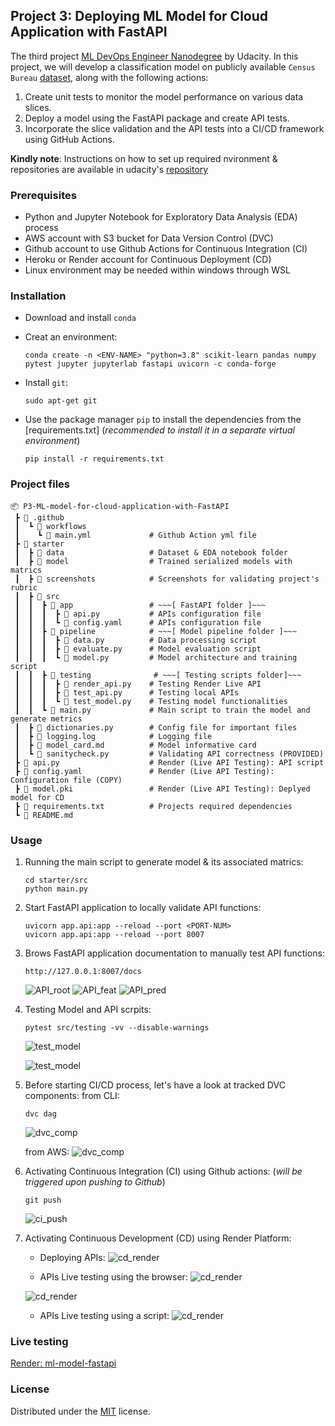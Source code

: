 ## Project 3: Deploying ML Model for Cloud Application with FastAPI
The third project [ML DevOps Engineer Nanodegree](https://www.udacity.com/course/machine-learning-dev-ops-engineer-nanodegree--nd0821) by Udacity. In this project, we will develop a classification model on publicly available `Census Bureau` [dataset](https://archive.ics.uci.edu/dataset/20/census+income), along with the following actions:
1. Create unit tests to monitor the model performance on various data slices. 
2. Deploy a model using the FastAPI package and create API tests. 
3. Incorporate the slice validation and the API tests into a CI/CD framework using GitHub Actions.

**Kindly note**: Instructions on how to set up required nvironment & repositories are available in udacity's [repository](https://github.com/udacity/nd0821-c3-starter-code/tree/master/starter)


### Prerequisites
* Python and Jupyter Notebook for Exploratory Data Analysis (EDA) process
* AWS account with S3 bucket for Data Version Control (DVC)
* Github account to use Github Actions for Continuous Integration (CI)
* Heroku or Render account for Continuous Deployment (CD)
* Linux environment may be needed within windows through WSL

### Installation
* Download and install `conda`
* Creat an environment:
    ```
    conda create -n <ENV-NAME> "python=3.8" scikit-learn pandas numpy pytest jupyter jupyterlab fastapi uvicorn -c conda-forge 
    ```
* Install `git`:
    ```
    sudo apt-get git
    ```

* Use the package manager `pip` to install the dependencies from the [requirements.txt] (_recommended to install it in a separate virtual environment_)
    ```
    pip install -r requirements.txt
    ```


### Project files
```
📦 P3-ML-model-for-cloud-application-with-FastAPI
 ┣ 📂 .github
 ┃  ┗ 📂 workflows
 ┃    ┗ 📜 main.yml             # Github Action yml file
 ┣ 📂 starter
 ┃  ┣ 📂 data                   # Dataset & EDA notebook folder
 ┃  ┣ 📂 model                  # Trained serialized models with matrics
 ┃  ┣ 📂 screenshots            # Screenshots for validating project's rubric
 ┃  ┣ 📂 src                
 ┃  ┃  ┣ 📂 app                 # ~~~[ FastAPI folder ]~~~
 ┃  ┃  ┃  ┣ 📜 api.py           # APIs configuration file
 ┃  ┃  ┃  ┗ 📜 config.yaml      # APIs configuration file
 ┃  ┃  ┣ 📂 pipeline            # ~~~[ Model pipeline folder ]~~~
 ┃  ┃  ┃  ┣ 📜 data.py          # Data processing script
 ┃  ┃  ┃  ┣ 📜 evaluate.py      # Model evaluation script
 ┃  ┃  ┃  ┗ 📜 model.py         # Model architecture and training script
 ┃  ┃  ┣ 📂 testing              # ~~~[ Testing scripts folder]~~~
 ┃  ┃  ┃  ┣ 📜 render_api.py    # Testing Render Live API
 ┃  ┃  ┃  ┣ 📜 test_api.py      # Testing local APIs
 ┃  ┃  ┃  ┗ 📜 test_model.py    # Testing model functionalities
 ┃  ┃  ┗ 📜 main.py             # Main script to train the model and generate metrics
 ┃  ┣ 📜 dictionaries.py        # Config file for important files 
 ┃  ┣ 📜 logging.log            # Logging file
 ┃  ┣ 📜 model_card.md          # Model informative card 
 ┃  ┗ 📜 sanitycheck.py         # Validating API correctness (PROVIDED)
 ┣ 📜 api.py                    # Render (Live API Testing): API script
 ┣ 📜 config.yaml               # Render (Live API Testing): Configuration file (COPY)
 ┣ 📜 model.pki                 # Render (Live API Testing): Deplyed model for CD
 ┣ 📜 requirements.txt          # Projects required dependencies           
 ┗ 📜 README.md   
```

### Usage
1. Running the main script to generate model & its associated matrics:
    ```
    cd starter/src
    python main.py
    ```
2. Start FastAPI application to locally validate API functions: 
    ```
    uvicorn app.api:app --reload --port <PORT-NUM>
    uvicorn app.api:app --reload --port 8007
    ```

3. Brows FastAPI application documentation to manually test API functions:
    ```
    http://127.0.0.1:8007/docs
    ```
    ![API_root](starter/screenshots/FastAPI%20Docs%20-%201.%20Root.png "Root Access")
    ![API_feat](starter/screenshots/FastAPI%20Docs%20-%202.%20Features.png "Features")
    ![API_pred](starter/screenshots/FastAPI%20Docs%20-%203.%20Prediction%20class%5B1%5D.png "Prediction")


4. Testing Model and API scrpits:
    ```
    pytest src/testing -vv --disable-warnings 
    ```
    ![test_model](starter/screenshots/Pytest%20Results%20%5BModel%20%2B%20API%5D.png "Testing Model")

    ![test_model](starter/screenshots/APIs%20Sanity%20Check.png "Testing Model")


5. Before starting CI/CD process, let's have a look at tracked DVC components:
    from CLI:
    ```
    dvc dag
    ```
    ![dvc_comp](starter/screenshots/DVC%20Directed%20Acyclic%20Graph%20(DAG)%20.png "DVC Components")

    from AWS:
    ![dvc_comp](starter/screenshots/DVC%20Directed%20Acyclic%20Graph%20(DAG)%20%20-%20AWS.png "DVC Components")


6. Activating Continuous Integration (CI) using Github actions: (_will be triggered upon pushing to Github_)

    ```
    git push
    ```
    ![ci_push](starter/screenshots/continuous_integration.png "Github Actions")

7. Activating Continuous Development (CD) using Render Platform:

    * Deploying APIs:
    ![cd_render](starter/screenshots/API%20Live%20Test%20-%201.%20Render%20Deployment.png "Render Platform")

    * APIs Live testing using the browser:
    ![cd_render](starter/screenshots/API%20Live%20Test%20-%203.%20Greetings%20.png "Render Platform")

    ![cd_render](starter/screenshots/API%20Live%20Test%20-%204.%20Features%20Details%20.png "Render Platform")

    * APIs Live testing using a script:
    ![cd_render](starter/screenshots/API%20Live%20Test%20-%202.%20Render%20script%20.png "Render Platform")


### Live testing 
[Render: ml-model-fastapi](https://ml-model-fastapi.onrender.com/docs)

### License

Distributed under the [MIT](https://choosealicense.com/licenses/mit/) license. 
